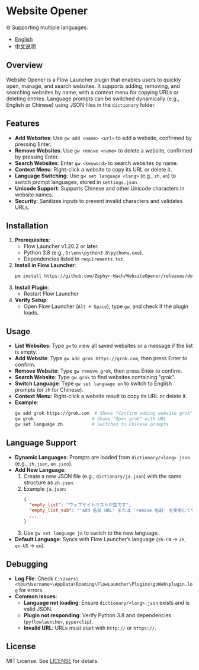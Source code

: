 # Website Opener

🌐 Supporting multiple languages:
- [English](./README.md)
- [中文说明](./README_zh.md)

## Overview

Website Opener is a Flow Launcher plugin that enables users to quickly open, manage, and search websites. It supports adding, removing, and searching websites by name, with a context menu for copying URLs or deleting entries. Language prompts can be switched dynamically (e.g., English or Chinese) using JSON files in the `dictionary` folder.

## Features
- **Add Websites**: Use `gw add <name> <url>` to add a website, confirmed by pressing Enter.
- **Remove Websites**: Use `gw remove <name>` to delete a website, confirmed by pressing Enter.
- **Search Websites**: Enter `gw <keyword>` to search websites by name.
- **Context Menu**: Right-click a website to copy its URL or delete it.
- **Language Switching**: Use `gw set language <lang>` (e.g., `zh`, `en`) to switch prompt languages, stored in `settings.json`.
- **Unicode Support**: Supports Chinese and other Unicode characters in website names.
- **Security**: Sanitizes inputs to prevent invalid characters and validates URLs.

## Installation
1. **Prerequisites**:
   - Flow Launcher v1.20.2 or later.
   - Python 3.8 (e.g., `D:\env\python3.8\pythonw.exe`).
   - Dependencies listed in `requirements.txt`.
2. **Install in Flow Launcher**:
   ```bash
   pm install https://github.com/Zephyr-Wach/WebsiteOpener/releases/download/v1.0.0/WebsiteOpener.zip
   ```
3. **Install Plugin**:
   - Restart Flow Launcher
4. **Verify Setup**:
   - Open Flow Launcher (`Alt + Space`), type `gw`, and check if the plugin loads.

## Usage
- **List Websites**: Type `gw` to view all saved websites or a message if the list is empty.
- **Add Website**: Type `gw add grok https://grok.com`, then press Enter to confirm.
- **Remove Website**: Type `gw remove grok`, then press Enter to confirm.
- **Search Website**: Type `gw grok` to find websites containing "grok".
- **Switch Language**: Type `gw set language en` to switch to English prompts (or `zh` for Chinese).
- **Context Menu**: Right-click a website result to copy its URL or delete it.
- **Example**:
  ```bash
  gw add grok https://grok.com  # Shows "Confirm adding website grok"
  gw grok                      # Shows "Open grok" with URL
  gw set language zh           # Switches to Chinese prompts
  ```

## Language Support
- **Dynamic Languages**: Prompts are loaded from `dictionary/<lang>.json` (e.g., `zh.json`, `en.json`).
- **Add New Language**:
  1. Create a new JSON file (e.g., `dictionary/ja.json`) with the same structure as `zh.json`.
  2. Example `ja.json`:
     ```json
     {
       "empty_list": "ウェブサイトリストが空です",
       "empty_list_sub": "'add 名前 URL' または 'remove 名前' を使用してウェブサイトを管理、または 'set language <lang>' で言語を設定",
       ...
     }
     ```
  3. Use `gw set language ja` to switch to the new language.
- **Default Language**: Syncs with Flow Launcher’s language (`zh-CN` → `zh`, `en-US` → `en`).

## Debugging
- **Log File**: Check `C:\Users\<YourUsername>\AppData\Roaming\FlowLauncher\Plugins\goWeb\plugin.log` for errors.
- **Common Issues**:
  - **Language not loading**: Ensure `dictionary/<lang>.json` exists and is valid JSON.
  - **Plugin not responding**: Verify Python 3.8 and dependencies (`pyflowlauncher`, `pyperclip`).
  - **Invalid URL**: URLs must start with `http://` or `https://`.

## License
MIT License. See [LICENSE](LICENSE) for details.